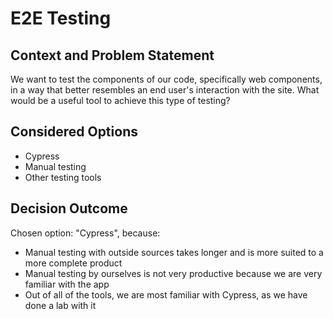 # E2E Testing

## Context and Problem Statement

We want to test the components of our code, specifically web components, in a way that better resembles an end user's interaction with the site.
What would be a useful tool to achieve this type of testing?

## Considered Options

* Cypress
* Manual testing
* Other testing tools

## Decision Outcome

Chosen option: "Cypress", because:
- Manual testing with outside sources takes longer and is more suited to a more complete product
- Manual testing by ourselves is not very productive because we are very familiar with the app
- Out of all of the tools, we are most familiar with Cypress, as we have done a lab with it
